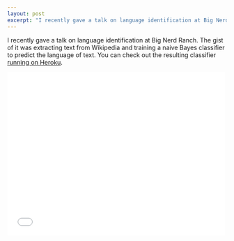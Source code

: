 ```yaml
---
layout: post
excerpt: "I recently gave a talk on language identification at Big Nerd Ranch. The gist of it was extracting text from Wikipedia and training a naive Bayes classifier to predict the language of text. You can check out the resulting classifier running on Heroku"
---
```


I recently gave a talk on language identification at Big Nerd Ranch. The gist
of it was extracting text from Wikipedia and training a naive Bayes classifier
to predict the language of text. You can check out the resulting classifier
[running on Heroku](http://langue.herokuapp.com).

<iframe src="//player.vimeo.com/video/83696500" width="500" height="375" frameborder="0" webkitallowfullscreen mozallowfullscreen allowfullscreen></iframe>

<script async class="speakerdeck-embed" data-id="350ca42059e501319e4b4e4eb7a91577" data-ratio="1.33333333333333" src="//speakerdeck.com/assets/embed.js"></script>
